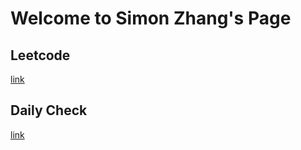 # Welcome to Simon Zhang's Page

## Leetcode 
[link](https://github.com/simonzhang0428/leetcode)

## Daily Check
[link](https://github.com/simonzhang0428/leetcode/blob/main/DailyCheck.pdf)